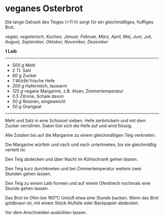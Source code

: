 # veganes Osterbrot

Die lange Gehzeit des Teiges (>11 h) sorgt für ein gleichmäßiges, fluffiges Brot.

*vegan, vegetarisch, Kuchen, Januar, Februar, März, April, Mai, Juni, Juli, August, September, Oktober, November, Dezember*

**1 Laib**

---

- *500 g* Mehl
- *2 TL* Salz
- *60 g* Zucker
- *1 Würfel* frische Hefe
- *200 g* Hafermilch, lauwarm
- *125 g* vegane Margarine, z.B. Alsan, Zimmertemperatur
- *0.5* Zitrone, Schale davon
- *50 g* Rosinen, eingeweicht
- *50 g* Orangeat

---

Mehl und Salz in eine Schüssel sieben. Hefe zerbröckeln und mit dem Zucker verrühren. Dabei löst sich die Hefe auf und wird flüssig.

Alle Zutaten bis auf die Margarine zu einem gleichmäßigen Teig verkneten.

Die Margarine würfeln und nach und nach unterkneten, bis sie gleichmäßig verteilt ist.

Den Teig abdecken und über Nacht im Kühlschrank gehen lassen.

Den Teig kurz durchkneten und bei Zimmertemperatur weitere zwei Stunden gehen lassen.

Den Teig zu einem Laib formen und auf einem Ofenblech nochmals eine Stunde gehen lassen.

Das Brot im Ofen bei 160°C Umluft etwa eine Stunde backen. Wenn das Brot goldbraun ist, mit einem Stück Alufolie oder Backpapier abdecken.

Vor dem Anschneiden auskühlen lassen.
